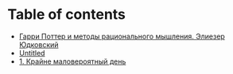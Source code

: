 # Table of contents

* [Гарри Поттер и методы рационального мышления. Элиезер Юдковский](README.md)
* [Untitled](untitled.md)
* [1. Крайне маловероятный день](1.-kraine-maloveroyatnyi-den.md)

